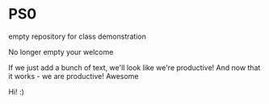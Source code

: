 # PS0
empty repository for class demonstration

No longer empty your welcome


If we just add a bunch of text, we'll look like we're productive! And now that it works - we are productive!
Awesome

Hi! :)
